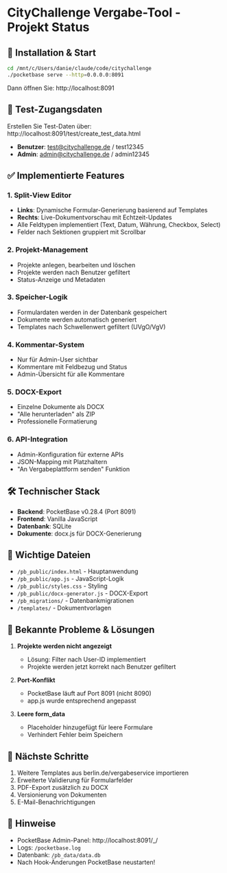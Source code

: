 # CityChallenge Vergabe-Tool - Projekt Status

## 🚀 Installation & Start

```bash
cd /mnt/c/Users/danie/claude/code/citychallenge
./pocketbase serve --http=0.0.0.0:8091
```

Dann öffnen Sie: http://localhost:8091

## 🔑 Test-Zugangsdaten

Erstellen Sie Test-Daten über: http://localhost:8091/test/create_test_data.html

- **Benutzer**: test@citychallenge.de / test12345
- **Admin**: admin@citychallenge.de / admin12345

## ✅ Implementierte Features

### 1. Split-View Editor
- **Links**: Dynamische Formular-Generierung basierend auf Templates
- **Rechts**: Live-Dokumentvorschau mit Echtzeit-Updates
- Alle Feldtypen implementiert (Text, Datum, Währung, Checkbox, Select)
- Felder nach Sektionen gruppiert mit Scrollbar

### 2. Projekt-Management
- Projekte anlegen, bearbeiten und löschen
- Projekte werden nach Benutzer gefiltert
- Status-Anzeige und Metadaten

### 3. Speicher-Logik
- Formulardaten werden in der Datenbank gespeichert
- Dokumente werden automatisch generiert
- Templates nach Schwellenwert gefiltert (UVgO/VgV)

### 4. Kommentar-System
- Nur für Admin-User sichtbar
- Kommentare mit Feldbezug und Status
- Admin-Übersicht für alle Kommentare

### 5. DOCX-Export
- Einzelne Dokumente als DOCX
- "Alle herunterladen" als ZIP
- Professionelle Formatierung

### 6. API-Integration
- Admin-Konfiguration für externe APIs
- JSON-Mapping mit Platzhaltern
- "An Vergabeplattform senden" Funktion

## 🛠️ Technischer Stack

- **Backend**: PocketBase v0.28.4 (Port 8091)
- **Frontend**: Vanilla JavaScript
- **Datenbank**: SQLite
- **Dokumente**: docx.js für DOCX-Generierung

## 📁 Wichtige Dateien

- `/pb_public/index.html` - Hauptanwendung
- `/pb_public/app.js` - JavaScript-Logik
- `/pb_public/styles.css` - Styling
- `/pb_public/docx-generator.js` - DOCX-Export
- `/pb_migrations/` - Datenbankmigrationen
- `/templates/` - Dokumentvorlagen

## 🐛 Bekannte Probleme & Lösungen

1. **Projekte werden nicht angezeigt**
   - Lösung: Filter nach User-ID implementiert
   - Projekte werden jetzt korrekt nach Benutzer gefiltert

2. **Port-Konflikt**
   - PocketBase läuft auf Port 8091 (nicht 8090)
   - app.js wurde entsprechend angepasst

3. **Leere form_data**
   - Placeholder hinzugefügt für leere Formulare
   - Verhindert Fehler beim Speichern

## 🎯 Nächste Schritte

1. Weitere Templates aus berlin.de/vergabeservice importieren
2. Erweiterte Validierung für Formularfelder
3. PDF-Export zusätzlich zu DOCX
4. Versionierung von Dokumenten
5. E-Mail-Benachrichtigungen

## 📝 Hinweise

- PocketBase Admin-Panel: http://localhost:8091/_/
- Logs: `/pocketbase.log`
- Datenbank: `/pb_data/data.db`
- Nach Hook-Änderungen PocketBase neustarten!